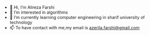 - 👋 Hi, I’m Alireza Farshi
- 👀 I’m interested in algorithms
- 🌱 I’m currently learning computer engineering in sharif university of technology
- 📫 To have contact with me,my email is azerila.farshi@gmail.com

<!---
ARB1380/ARB1380 is a ✨ special ✨ repository because its `README.md` (this file) appears on your GitHub profile.
You can click the Preview link to take a look at your changes.
--->
